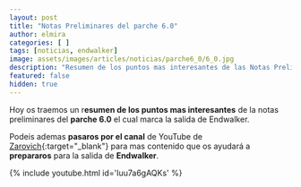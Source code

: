 ```yaml
---
layout: post
title: "Notas Preliminares del parche 6.0"
author: elmira
categories: [ ]
tags: [noticias, endwalker]
image: assets/images/articles/noticias/parche6_0/6_0.jpg
description: "Resumen de los puntos mas interesantes de las Notas Preliminares del parche 6.0"
featured: false
hidden: true
---
```


Hoy os traemos un r**esumen de los puntos mas interesantes** de la notas preliminares del **parche 6.0** el cual marca la salida de Endwalker.

Podeis ademas **pasaros por el canal** de YouTube de [Zarovich](https://www.youtube.com/channel/UCpnnCsix5-95a9SezxY3ciw){:target="_blank"} para mas contenido que os ayudará a **prepararos** para la salida de **Endwalker**.

{% include youtube.html id='Iuu7a6gAQKs' %}
